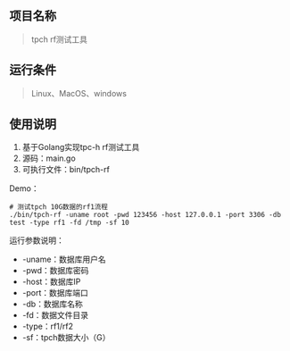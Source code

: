 ## 项目名称
> tpch rf测试工具


## 运行条件
> Linux、MacOS、windows

## 使用说明

1. 基于Golang实现tpc-h rf测试工具
2. 源码：main.go
3. 可执行文件：bin/tpch-rf

Demo：
```
# 测试tpch 10G数据的rf1流程
./bin/tpch-rf -uname root -pwd 123456 -host 127.0.0.1 -port 3306 -db test -type rf1 -fd /tmp -sf 10
```

运行参数说明：
- -uname：数据库用户名
- -pwd：数据库密码
- -host：数据库IP
- -port：数据库端口
- -db：数据库名称
- -fd：数据文件目录
- -type：rf1/rf2
- -sf：tpch数据大小（G）
